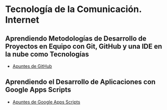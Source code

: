 # Tecnología de la Comunicación. Internet

## Aprendiendo Metodologías de Desarrollo de Proyectos en Equipo con Git, GitHub y una IDE en la nube como Tecnologías

* [Apuntes de GitHub](github/)

## Aprendiendo el Desarrollo de Aplicaciones con Google Apps Scripts

*  [Apuntes de Google Apps Scripts](google-apps/)
